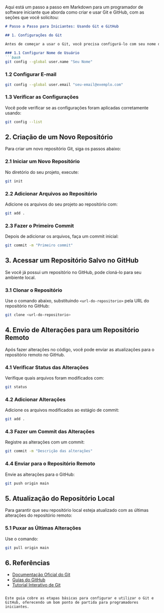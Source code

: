 Aqui está um passo a passo em Markdown para um programador de software iniciante que aborda como criar e usar Git e GitHub, com as seções que você solicitou:

```markdown
# Passo a Passo para Iniciantes: Usando Git e GitHub

## 1. Configurações do Git

Antes de começar a usar o Git, você precisa configurá-lo com seu nome de usuário e e-mail. Estes serão usados para identificar as alterações que você fizer nos repositórios.

### 1.1 Configurar Nome de Usuário
```bash
git config --global user.name "Seu Nome"
```

### 1.2 Configurar E-mail
```bash
git config --global user.email "seu-email@exemplo.com"
```

### 1.3 Verificar as Configurações
Você pode verificar se as configurações foram aplicadas corretamente usando:
```bash
git config --list
```

## 2. Criação de um Novo Repositório

Para criar um novo repositório Git, siga os passos abaixo:

### 2.1 Iniciar um Novo Repositório
No diretório do seu projeto, execute:
```bash
git init
```

### 2.2 Adicionar Arquivos ao Repositório
Adicione os arquivos do seu projeto ao repositório com:
```bash
git add .
```

### 2.3 Fazer o Primeiro Commit
Depois de adicionar os arquivos, faça um commit inicial:
```bash
git commit -m "Primeiro commit"
```

## 3. Acessar um Repositório Salvo no GitHub

Se você já possui um repositório no GitHub, pode cloná-lo para seu ambiente local.

### 3.1 Clonar o Repositório
Use o comando abaixo, substituindo `<url-do-repositorio>` pela URL do repositório no GitHub:
```bash
git clone <url-do-repositorio>
```

## 4. Envio de Alterações para um Repositório Remoto

Após fazer alterações no código, você pode enviar as atualizações para o repositório remoto no GitHub.

### 4.1 Verificar Status das Alterações
Verifique quais arquivos foram modificados com:
```bash
git status
```

### 4.2 Adicionar Alterações
Adicione os arquivos modificados ao estágio de commit:
```bash
git add .
```

### 4.3 Fazer um Commit das Alterações
Registre as alterações com um commit:
```bash
git commit -m "Descrição das alterações"
```

### 4.4 Enviar para o Repositório Remoto
Envie as alterações para o GitHub:
```bash
git push origin main
```

## 5. Atualização do Repositório Local

Para garantir que seu repositório local esteja atualizado com as últimas alterações do repositório remoto:

### 5.1 Puxar as Últimas Alterações
Use o comando:
```bash
git pull origin main
```

## 6. Referências

- [Documentação Oficial do Git](https://git-scm.com/doc)
- [Guias do GitHub](https://docs.github.com/)
- [Tutorial Interativo de Git](https://learngitbranching.js.org/)

```

Este guia cobre as etapas básicas para configurar e utilizar o Git e GitHub, oferecendo um bom ponto de partida para programadores iniciantes.